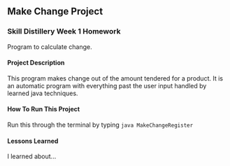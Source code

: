 ## Make Change Project

### Skill Distillery Week 1 Homework

Program to calculate change.

#### Project Description
This program makes change out of the amount tendered for a product.
It is an automatic program with everything past the user input handled by learned java techniques.

#### How To Run This Project
Run this through the terminal by typing 
``` java MakeChangeRegister ```

#### Lessons Learned

I learned about...